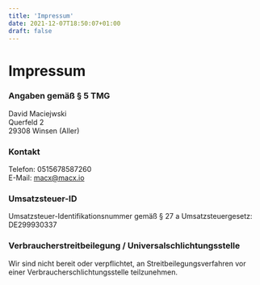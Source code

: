 ```yaml
---
title: 'Impressum'
date: 2021-12-07T18:50:07+01:00
draft: false
---
```


# Impressum

### Angaben gemäß § 5 TMG

David Maciejwski\
Querfeld 2\
29308 Winsen (Aller)

### Kontakt

Telefon: 0515678587260\
E-Mail: macx@macx.io

### Umsatzsteuer-ID

Umsatzsteuer-Identifikationsnummer gemäß § 27 a Umsatzsteuergesetz:\
DE299930337

### Verbraucher­streit­beilegung / Universal­schlichtungs­stelle

Wir sind nicht bereit oder verpflichtet, an Streitbeilegungsverfahren vor einer Verbraucherschlichtungsstelle teilzunehmen.
